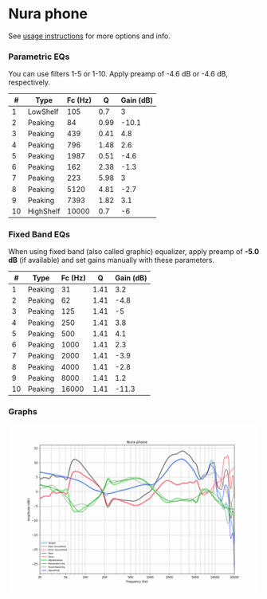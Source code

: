 # Nura phone
See [usage instructions](https://github.com/jaakkopasanen/AutoEq#usage) for more options and info.

### Parametric EQs
You can use filters 1-5 or 1-10. Apply preamp of -4.6 dB or -4.6 dB, respectively.

|   # | Type      |   Fc (Hz) |    Q |   Gain (dB) |
|-----|-----------|-----------|------|-------------|
|   1 | LowShelf  |       105 | 0.7  |         3   |
|   2 | Peaking   |        84 | 0.99 |       -10.1 |
|   3 | Peaking   |       439 | 0.41 |         4.8 |
|   4 | Peaking   |       796 | 1.48 |         2.6 |
|   5 | Peaking   |      1987 | 0.51 |        -4.6 |
|   6 | Peaking   |       162 | 2.38 |        -1.3 |
|   7 | Peaking   |       223 | 5.98 |         3   |
|   8 | Peaking   |      5120 | 4.81 |        -2.7 |
|   9 | Peaking   |      7393 | 1.82 |         3.1 |
|  10 | HighShelf |     10000 | 0.7  |        -6   |

### Fixed Band EQs
When using fixed band (also called graphic) equalizer, apply preamp of **-5.0 dB** (if available) and set gains manually with these parameters.

|   # | Type    |   Fc (Hz) |    Q |   Gain (dB) |
|-----|---------|-----------|------|-------------|
|   1 | Peaking |        31 | 1.41 |         3.2 |
|   2 | Peaking |        62 | 1.41 |        -4.8 |
|   3 | Peaking |       125 | 1.41 |        -5   |
|   4 | Peaking |       250 | 1.41 |         3.8 |
|   5 | Peaking |       500 | 1.41 |         4.1 |
|   6 | Peaking |      1000 | 1.41 |         2.3 |
|   7 | Peaking |      2000 | 1.41 |        -3.9 |
|   8 | Peaking |      4000 | 1.41 |        -2.8 |
|   9 | Peaking |      8000 | 1.41 |         1.2 |
|  10 | Peaking |     16000 | 1.41 |       -11.3 |

### Graphs
![](./Nura%20phone.png)
